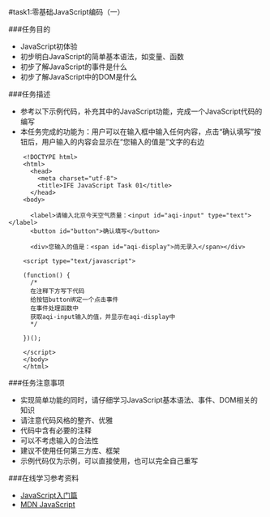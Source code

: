 #task1:零基础JavaScript编码（一）

###任务目的
* JavaScript初体验
* 初步明白JavaScript的简单基本语法，如变量、函数
* 初步了解JavaScript的事件是什么
* 初步了解JavaScript中的DOM是什么

###任务描述
* 参考以下示例代码，补充其中的JavaScript功能，完成一个JavaScript代码的编写
* 本任务完成的功能为：用户可以在输入框中输入任何内容，点击“确认填写”按钮后，用户输入的内容会显示在“您输入的值是”文字的右边
```
	<!DOCTYPE html>
	<html>
	  <head>
	    <meta charset="utf-8">
	    <title>IFE JavaScript Task 01</title>
	  </head>
	<body>
	
	  <label>请输入北京今天空气质量：<input id="aqi-input" type="text"></label>
	  <button id="button">确认填写</button>
	
	  <div>您输入的值是：<span id="aqi-display">尚无录入</span></div>
	
	<script type="text/javascript">
	
	(function() {
	  /*    
	  在注释下方写下代码
	  给按钮button绑定一个点击事件
	  在事件处理函数中
	  获取aqi-input输入的值，并显示在aqi-display中
	  */
	
	})();
	
	</script>
	</body>
	</html>
``` 

###任务注意事项
* 实现简单功能的同时，请仔细学习JavaScript基本语法、事件、DOM相关的知识
* 请注意代码风格的整齐、优雅
* 代码中含有必要的注释
* 可以不考虑输入的合法性
* 建议不使用任何第三方库、框架
* 示例代码仅为示例，可以直接使用，也可以完全自己重写

###在线学习参考资料
* [JavaScript入门篇](http://www.imooc.com/view/36)
* [MDN JavaScript](https://developer.mozilla.org/zh-CN/docs/Web/JavaScript)